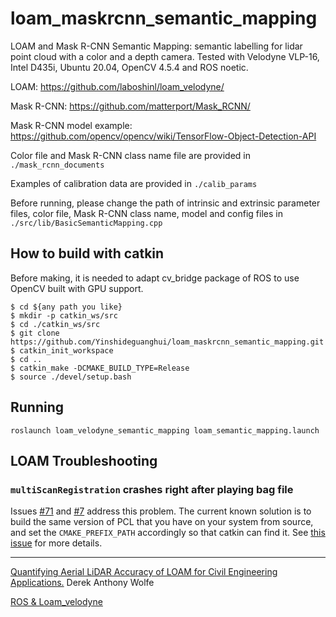 #  loam_maskrcnn_semantic_mapping

LOAM and Mask R-CNN Semantic Mapping: semantic labelling for lidar point cloud with a color and a depth camera. Tested with Velodyne VLP-16, Intel D435i, Ubuntu 20.04, OpenCV 4.5.4 and ROS noetic.


LOAM: https://github.com/laboshinl/loam_velodyne/

Mask R-CNN: https://github.com/matterport/Mask_RCNN/

Mask R-CNN model example: https://github.com/opencv/opencv/wiki/TensorFlow-Object-Detection-API


Color file and  Mask R-CNN class name file are provided in `./mask_rcnn_documents`

Examples of calibration data are provided in `./calib_params`

Before running, please change the path of intrinsic and extrinsic parameter files, color file, Mask R-CNN class name, model and config files in `./src/lib/BasicSemanticMapping.cpp`


## How to build with catkin

Before making, it is needed to adapt cv_bridge package of ROS to use OpenCV built with GPU support.

```
$ cd ${any path you like}
$ mkdir -p catkin_ws/src
$ cd ./catkin_ws/src
$ git clone https://github.com/Yinshideguanghui/loam_maskrcnn_semantic_mapping.git
$ catkin_init_workspace
$ cd ..
$ catkin_make -DCMAKE_BUILD_TYPE=Release 
$ source ./devel/setup.bash
```

## Running

```
roslaunch loam_velodyne_semantic_mapping loam_semantic_mapping.launch
```

## LOAM Troubleshooting

### `multiScanRegistration` crashes right after playing bag file

Issues [#71](https://github.com/laboshinl/loam_velodyne/issues/71) and
[#7](https://github.com/laboshinl/loam_velodyne/issues/7) address this
problem. The current known solution is to build the same version of PCL that
you have on your system from source, and set the `CMAKE_PREFIX_PATH`
accordingly so that catkin can find it. See [this
issue](https://github.com/laboshinl/loam_velodyne/issues/71#issuecomment-416024816)
for more details.


---
[Quantifying Aerial LiDAR Accuracy of LOAM for Civil Engineering Applications.](https://ceen.et.byu.edu/sites/default/files/snrprojects/wolfe_derek.pdf) Derek Anthony Wolfe

[ROS & Loam_velodyne](https://ishiguro440.wordpress.com/2016/04/05/%E5%82%99%E5%BF%98%E9%8C%B2%E3%80%80ros-loam_velodyne/) 
